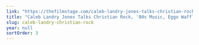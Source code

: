 ```yaml
---
link: "https://thefilmstage.com/caleb-landry-jones-talks-christian-rock-80s-music-eggo-waffles-his-new-album/"
title: "Caleb Landry Jones Talks Christian Rock, '80s Music, Eggo Waffles, & His New Album"
slug: caleb-landry-christian-rock
year: null
sortOrder: 3
---
```

